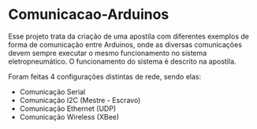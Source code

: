 # Comunicacao-Arduinos

Esse projeto trata da criação de uma apostila com diferentes exemplos de forma de 
comunicação entre Arduinos, onde as diversas comunicações devem sempre executar 
o mesmo funcionamento no sistema eletropneumático. O funcionamento do sistema é
descrito na apostila.

Foram feitas 4 configurações distintas de rede, sendo elas:
- Comunicação Serial 
- Comunicação I2C (Mestre - Escravo)
- Comunicação Ethernet (UDP)
- Comunicação Wireless (XBee)
